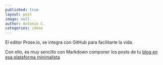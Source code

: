 ```yaml
---
published: true
layout: post
image: null
author: Antonio C.
categories: ideas
---
```

El editor Prose.io, se integra con GitHub para facilitarte la vida.

Con ello, es muy sencillo con Markdown componer los posts de tu [blog en esa plataforma minimalista](https://www.blogpocket.com/2018/09/02/tener-un-blog-con-github-y-jekyll/)
